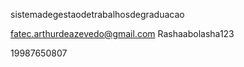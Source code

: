 sistemadegestaodetrabalhosdegraduacao

fatec.arthurdeazevedo@gmail.com
Rashaabolasha123

19987650807
